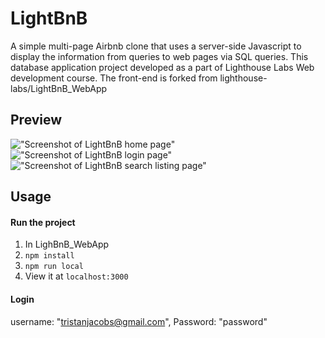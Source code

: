 # LightBnB

A simple multi-page Airbnb clone that uses a server-side Javascript to display the information from queries to web pages via SQL queries.
This database application project developed as a part of Lighthouse Labs Web development course. The front-end is forked from lighthouse-labs/LightBnB_WebApp

## Preview

!["Screenshot of LightBnB home page"]()
!["Screenshot of LightBnB login page"]()
!["Screenshot of LightBnB search listing page"]()

## Usage

#### Run the project

1. In LighBnB_WebApp
2. ```npm install```
3. ```npm run local```
4. View it at ```localhost:3000```

#### Login

username: "tristanjacobs@gmail.com", 
Password: "password"